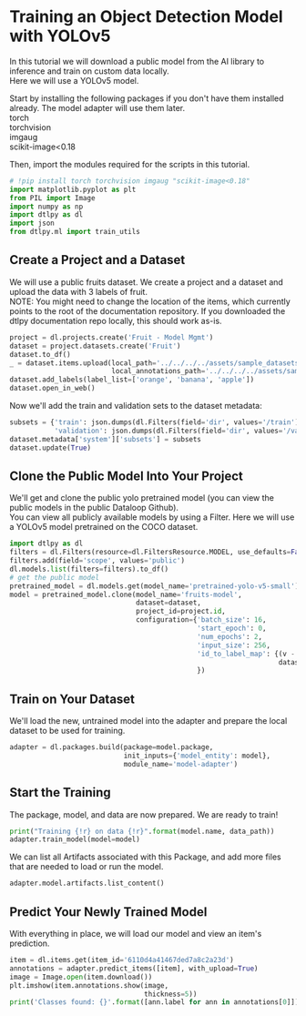 # Training an Object Detection Model with YOLOv5  
In this tutorial we will download a public model from the AI library to inference and train on custom data locally.  
Here we will use a YOLOv5 model.  
  
Start by installing the following packages if you don't have them installed already. The model adapter will use them later.  
torch  
torchvision  
imgaug  
scikit-image<0.18  
  
Then, import the modules required for the scripts in this tutorial.  

```python
# !pip install torch torchvision imgaug "scikit-image<0.18"
import matplotlib.pyplot as plt
from PIL import Image
import numpy as np
import dtlpy as dl
import json
from dtlpy.ml import train_utils
```
## Create a Project and a Dataset  
We will use a public fruits dataset. We create a project and a dataset and upload the data with 3 labels of fruit.  
NOTE: You might need to change the location of the items, which currently points to the root of the documentation repository. If you downloaded the dtlpy documentation repo locally, this should work as-is.  
  

```python
project = dl.projects.create('Fruit - Model Mgmt')
dataset = project.datasets.create('Fruit')
dataset.to_df()
_ = dataset.items.upload(local_path='../../../../assets/sample_datasets/FruitImage/items/*',
                         local_annotations_path='../../../../assets/sample_datasets/FruitImage/json')
dataset.add_labels(label_list=['orange', 'banana', 'apple'])
dataset.open_in_web()
```
Now we'll add the train and validation sets to the dataset metadata:  

```python
subsets = {'train': json.dumps(dl.Filters(field='dir', values='/train').prepare()),
           'validation': json.dumps(dl.Filters(field='dir', values='/validation').prepare())}
dataset.metadata['system']['subsets'] = subsets
dataset.update(True)
```
## Clone the Public Model Into Your Project  
We'll get and clone the public yolo pretrained model (you can view the public models in the public Dataloop Github).  
You can view all publicly available models by using a Filter. Here we will use a YOLOv5 model pretrained on the COCO dataset.  
  

```python
import dtlpy as dl
filters = dl.Filters(resource=dl.FiltersResource.MODEL, use_defaults=False)
filters.add(field='scope', values='public')
dl.models.list(filters=filters).to_df()
# get the public model
pretrained_model = dl.models.get(model_name='pretrained-yolo-v5-small')
model = pretrained_model.clone(model_name='fruits-model',
                               dataset=dataset,
                               project_id=project.id,
                               configuration={'batch_size': 16,
                                              'start_epoch': 0,
                                              'num_epochs': 2,
                                              'input_size': 256,
                                              'id_to_label_map': {(v - 1): k for k, v in
                                                                  dataset.instance_map.items()}
                                              })
```
## Train on Your Dataset  
We'll load the new, untrained model into the adapter and prepare the local dataset to be used for training.  

```python
adapter = dl.packages.build(package=model.package,
                            init_inputs={'model_entity': model},
                            module_name='model-adapter')
```
## Start the Training  
The package, model, and data are now prepared. We are ready to train!  

```python
print("Training {!r} on data {!r}".format(model.name, data_path))
adapter.train_model(model=model)
```
We can list all Artifacts associated with this Package, and add more files that are needed to load or run the model.  

```python
adapter.model.artifacts.list_content()
```
## Predict Your Newly Trained Model  
With everything in place, we will load our model and view an item's prediction.  

```python
item = dl.items.get(item_id='6110d4a41467ded7a8c2a23d')
annotations = adapter.predict_items([item], with_upload=True)
image = Image.open(item.download())
plt.imshow(item.annotations.show(image,
                                 thickness=5))
print('Classes found: {}'.format([ann.label for ann in annotations[0]]))
```
